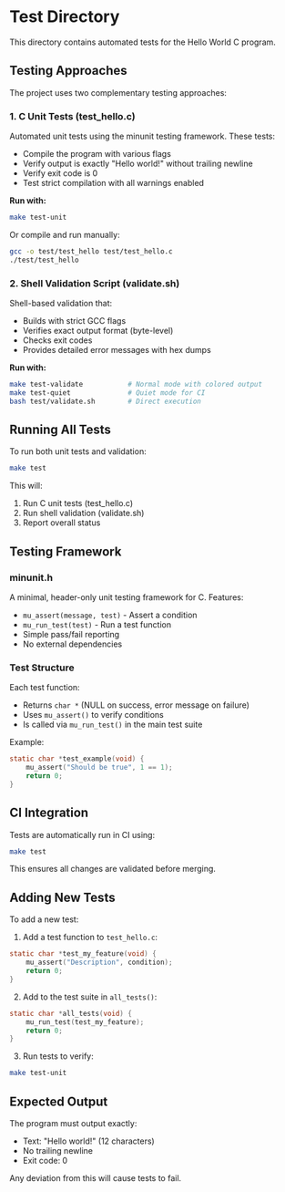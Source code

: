 # Test Directory

This directory contains automated tests for the Hello World C program.

## Testing Approaches

The project uses two complementary testing approaches:

### 1. C Unit Tests (test_hello.c)

Automated unit tests using the minunit testing framework. These tests:
- Compile the program with various flags
- Verify output is exactly "Hello world!" without trailing newline
- Verify exit code is 0
- Test strict compilation with all warnings enabled

**Run with:**
```bash
make test-unit
```

Or compile and run manually:
```bash
gcc -o test/test_hello test/test_hello.c
./test/test_hello
```

### 2. Shell Validation Script (validate.sh)

Shell-based validation that:
- Builds with strict GCC flags
- Verifies exact output format (byte-level)
- Checks exit codes
- Provides detailed error messages with hex dumps

**Run with:**
```bash
make test-validate           # Normal mode with colored output
make test-quiet              # Quiet mode for CI
bash test/validate.sh        # Direct execution
```

## Running All Tests

To run both unit tests and validation:
```bash
make test
```

This will:
1. Run C unit tests (test_hello.c)
2. Run shell validation (validate.sh)
3. Report overall status

## Testing Framework

### minunit.h

A minimal, header-only unit testing framework for C. Features:
- `mu_assert(message, test)` - Assert a condition
- `mu_run_test(test)` - Run a test function
- Simple pass/fail reporting
- No external dependencies

### Test Structure

Each test function:
- Returns `char *` (NULL on success, error message on failure)
- Uses `mu_assert()` to verify conditions
- Is called via `mu_run_test()` in the main test suite

Example:
```c
static char *test_example(void) {
    mu_assert("Should be true", 1 == 1);
    return 0;
}
```

## CI Integration

Tests are automatically run in CI using:
```bash
make test
```

This ensures all changes are validated before merging.

## Adding New Tests

To add a new test:

1. Add a test function to `test_hello.c`:
```c
static char *test_my_feature(void) {
    mu_assert("Description", condition);
    return 0;
}
```

2. Add to the test suite in `all_tests()`:
```c
static char *all_tests(void) {
    mu_run_test(test_my_feature);
    return 0;
}
```

3. Run tests to verify:
```bash
make test-unit
```

## Expected Output

The program must output exactly:
- Text: "Hello world!" (12 characters)
- No trailing newline
- Exit code: 0

Any deviation from this will cause tests to fail.
